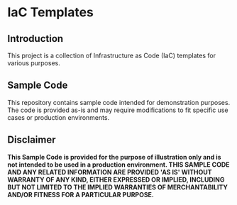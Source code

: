 # IaC Templates

## Introduction
This project is a collection of Infrastructure as Code (IaC) templates for various purposes.

## Sample Code
This repository contains sample code intended for demonstration purposes. The code is provided as-is and may require modifications to fit specific use cases or production environments.

## Disclaimer
**This Sample Code is provided for the purpose of illustration only and is not intended to be used in a production environment. THIS SAMPLE CODE AND ANY RELATED INFORMATION ARE PROVIDED 'AS IS' WITHOUT WARRANTY OF ANY KIND, EITHER EXPRESSED OR IMPLIED, INCLUDING BUT NOT LIMITED TO THE IMPLIED WARRANTIES OF MERCHANTABILITY AND/OR FITNESS FOR A PARTICULAR PURPOSE.**